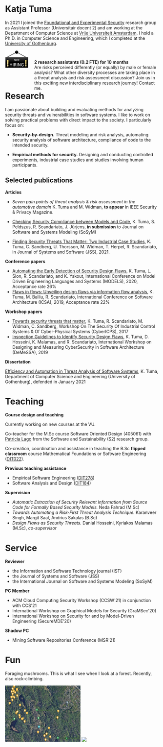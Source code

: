 # Katja Tuma

 In 2021 I joined the <a href="https://www.cs.vu.nl/en/research/computer-systems/foundational-and-experimental-security/index.aspx" target="_blank">Foundational and Experimental Security</a> research group as Assistant Professor (Universitair docent 2) and am working at the Department of Computer Science at <a href="https://www.cs.vu.nl/en/" target="_blank">Vrije Universiteit Amsterdam</a>. I hold a Ph.D. in Computer Science and Engineering, which I completed at the <a href="https://www.gu.se" target="_blank">University of Gothenburg</a>. 

<IMG SRC="hiring.png" style="float: left; width:15%"/> <h7 style="float: left; width:80%; margin-top: 30px; margin-left: 20px;"> 
<b>2 research assistants (0.2 FTE) for 10 months</b> </br>
Are risks perceived differently (or equally) by male or female analysis? What other diversity processes are taking place in a threat analysis and risk assessment discussion? Join us in this exciting new interdisciplinary research journey! Contact me. </h7><br><br>

[comment]: <> (Read more <a href="">here</a>, and contact me. )

# Research

I am passionate about building and evaluating methods for analyzing security threats and vulnerabilities in software systems. I like to work on solving practical problems with direct impact to the society. I particularly focus on:

- **Security-by-design.** Threat modeling and risk analysis, automating security analysis of software architecture, compliance of code to the intended security.

- **Empirical methods for security.** Designing and conducting controlled experiments, industrial case studies and studies involving human participants.

## Selected publications

**Articles**

- _Seven pain points of threat analysis & risk assessment in the automotive domain_ K. Tuma and M. Widman, **to appear** in IEEE Security & Privacy Magazine.

- <a href="paper-preprints/security-compliance-checks-arXiv-21.pdf">Checking Security Compliance between Models and Code</a>, K. Tuma, S. Peldszus, R. Scandariato, J. Jürjens, **in submission** to Journal on Software and Systems Modeling (SoSyM)

- <a href="paper-preprints/tuma-et-al-security-threats-that-mater-preprint.pdf" target="_blank">Finding Security Threats That Matter: Two Industrial Case Studies</a>, K. Tuma, C. Sandberg, U. Thorsson, M. Widman, T. Herpel, R. Scandariato, in Journal of Systems and Software (JSS), 2021.



**Conference papers**

- <a href="paper-preprints/tuma-MODELS2020.pdf" target="_blank">Automating the Early Detection of Security Design Flaws</a>, K. Tuma, L. Sion, R. Scandariato, and K. Yskout, International Conference on Model Driven Engineering Languages and Systems (MODELS), 2020, Acceptance rate 26%
- <a href="paper-preprints/PID5773341.pdf" target="_blank">Flaws in flows: Unveiling design flaws via information flow analysis</a>, K. Tuma, M. Balliu, R. Scandariato, International Conference on Software Architecture (ICSA), 2019, Acceptance rate 22%


**Workshop papers**

- <a href="paper-preprints/Towards%20Security%20Threats%20That%20Matter.pdf" target="_blank">Towards security threats that matter</a>, K. Tuma, R. Scandariato, M. Widman, C. Sandberg, Workshop On The Security Of Industrial Control Systems & Of Cyber-Physical Systems (CyberICPS), 2017
- <a href="paper-preprints/TumaDesignFlaws_cam_doi.pdf" target="_blank">Inspection Guidelines to Identify Security Design Flaws</a>, K. Tuma, D. Hosseini, K. Malamas, and R. Scandariato, International Workshop on Designing and Measuring CyberSecurity in Software Architecture (DeMeSSA), 2019
    
**Dissertation**

<a href="paper-preprints/tuma-thesis-digital-copy.pdf" target="_blank">Efficiency and Automation in Threat Analysis of Software Systems</a>, K. Tuma, Department of Computer Science and Engineering (University of Gothenburg), defended in January 2021

# Teaching

**Course design and teaching**

Currently working on new courses at the VU.

Co-teacher for the M.Sc course Software Oriented Design (405061) with <a href="http://patricialago.nl">Patricia Lago</a> from the Software and Sustainability (S2) research group.

Co-creation, coordination and assistance in teaching the B.Sc **flipped classroom** course Mathematical Foundations or Software Engineering (<a href="https://kursplaner.gu.se/pdf/kurs/en/DIT022" target="_blank">DIT022</a>).

**Previous teaching assistance**

- Empirical Software Engineering (<a href="https://www.gu.se/en/study-gothenburg/empirical-software-engineering-dit278" target="_blank">DIT278</a>)
- Software Analysis and Design (<a href="https://www.gu.se/en/study-gothenburg/software-analysis-and-design-dit184" target="_blank">DIT184</a>)

**Supervision**

- *Automatic Extraction of Security Relevant Information from Source Code for Formally Based Security Models.* Neda Fahrad (M.Sc)
- *Towards Automating a Risk-First Threat Analysis Technique.* Karanveer Singh, Margit Saal, Andrius Sakalas (B.Sc)
- *Design Flaws as Security Threats.* Danial Hosseini, Kyriakos Malamas (M.Sc), *co-supervisor* 

# Service

**Reviewer**

- the Information and Software Technology journal (IST)
- the Journal of Systems and Software (JSS)
- the International Journal on Software and Systems Modeling (SoSyM)

**PC Member**

- ACM Cloud Computing Security Workshop (CCSW'21) in conjunction with CCS'21 
- International Workshop on Graphical Models for Security (GraMSec'20)
- International Workshop on Security for and by Model-Driven Engineering (SecureMDE'20)

**Shadow PC**

- Mining Software Repositories Conference (MSR'21)

# Fun

Foraging mushrooms. This is what I see when I look at a forest. Recently, also rock-climbing.

<img src="gobe.png" style="width: 49%;"> <img src="climb.png" style="width: 49%;">
